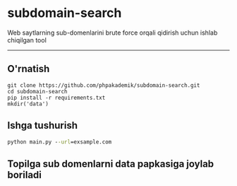 # subdomain-search
 Web saytlarning sub-domenlarini brute force orqali qidirish uchun ishlab chiqilgan tool

<hr>

## O'rnatish

```
git clone https://github.com/phpakademik/subdomain-search.git
cd subdomain-search
pip install -r requirements.txt
mkdir('data')
```

## Ishga tushurish


```cmd
python main.py --url=exsample.com
```

## Topilga sub domenlarni data papkasiga joylab boriladi
